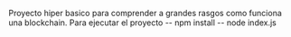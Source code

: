 Proyecto hiper basico para comprender a grandes rasgos como funciona una blockchain.
Para ejecutar el proyecto
-- npm install
-- node index.js
